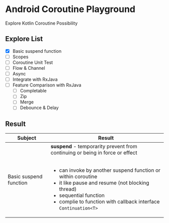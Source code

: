 # Android Coroutine Playground
Explore Kotlin Coroutine Possibility

## Explore List
- [x] Basic suspend function
- [ ] Scopes
- [ ] Coroutine Unit Test
- [ ] Flow & Channel
- [ ] Async
- [ ] Integrate with RxJava
- [ ] Feature Comparison with RxJava
  - [ ] Completable
  - [ ] Zip
  - [ ] Merge
  - [ ] Debounce & Delay

## Result
|Subject|Result|
|---|---|
|Basic suspend function|**suspend** - temporarity prevent from continuing or being in force or effect<br><br><ul><li>can invoke by another suspend function or within coroutine</li><li>it like pause and resume (not blocking thread)</li><li>sequential function</li><li>complie to function with callback interface `Continuation<T>`</li></ul>|
